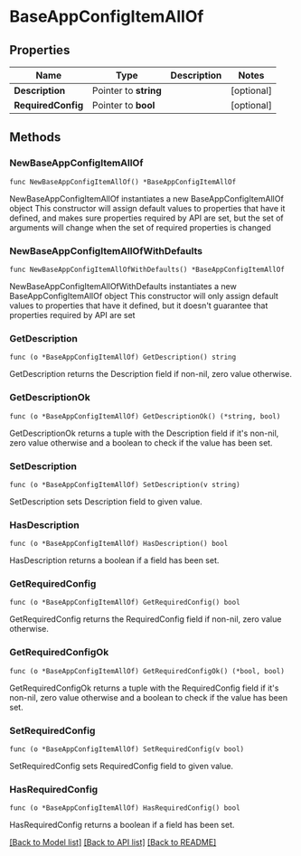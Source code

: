 # BaseAppConfigItemAllOf

## Properties

Name | Type | Description | Notes
------------ | ------------- | ------------- | -------------
**Description** | Pointer to **string** |  | [optional] 
**RequiredConfig** | Pointer to **bool** |  | [optional] 

## Methods

### NewBaseAppConfigItemAllOf

`func NewBaseAppConfigItemAllOf() *BaseAppConfigItemAllOf`

NewBaseAppConfigItemAllOf instantiates a new BaseAppConfigItemAllOf object
This constructor will assign default values to properties that have it defined,
and makes sure properties required by API are set, but the set of arguments
will change when the set of required properties is changed

### NewBaseAppConfigItemAllOfWithDefaults

`func NewBaseAppConfigItemAllOfWithDefaults() *BaseAppConfigItemAllOf`

NewBaseAppConfigItemAllOfWithDefaults instantiates a new BaseAppConfigItemAllOf object
This constructor will only assign default values to properties that have it defined,
but it doesn't guarantee that properties required by API are set

### GetDescription

`func (o *BaseAppConfigItemAllOf) GetDescription() string`

GetDescription returns the Description field if non-nil, zero value otherwise.

### GetDescriptionOk

`func (o *BaseAppConfigItemAllOf) GetDescriptionOk() (*string, bool)`

GetDescriptionOk returns a tuple with the Description field if it's non-nil, zero value otherwise
and a boolean to check if the value has been set.

### SetDescription

`func (o *BaseAppConfigItemAllOf) SetDescription(v string)`

SetDescription sets Description field to given value.

### HasDescription

`func (o *BaseAppConfigItemAllOf) HasDescription() bool`

HasDescription returns a boolean if a field has been set.

### GetRequiredConfig

`func (o *BaseAppConfigItemAllOf) GetRequiredConfig() bool`

GetRequiredConfig returns the RequiredConfig field if non-nil, zero value otherwise.

### GetRequiredConfigOk

`func (o *BaseAppConfigItemAllOf) GetRequiredConfigOk() (*bool, bool)`

GetRequiredConfigOk returns a tuple with the RequiredConfig field if it's non-nil, zero value otherwise
and a boolean to check if the value has been set.

### SetRequiredConfig

`func (o *BaseAppConfigItemAllOf) SetRequiredConfig(v bool)`

SetRequiredConfig sets RequiredConfig field to given value.

### HasRequiredConfig

`func (o *BaseAppConfigItemAllOf) HasRequiredConfig() bool`

HasRequiredConfig returns a boolean if a field has been set.


[[Back to Model list]](../README.md#documentation-for-models) [[Back to API list]](../README.md#documentation-for-api-endpoints) [[Back to README]](../README.md)


